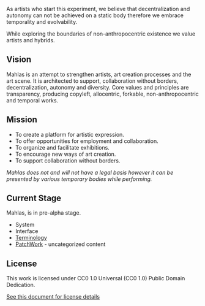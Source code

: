 As artists who start this experiment, we believe that decentralization and autonomy can not be achieved on a static body therefore we embrace temporality and evolvability.

While exploring the boundaries of non-anthropocentric existence we value artists and hybrids.

## Vision
Mahlas is an attempt to strengthen artists, art creation processes and the art scene. It is architected to support, collaboration without borders, decentralization, autonomy and diversity. Core values and principles are transparency, producing copyleft, allocentric, forkable, non-anthropocentric and temporal works.

## Mission
* To create a platform for artistic expression.
* To offer opportunities for employment and collaboration.
* To organize and facilitate exhibitions.
* To encourage new ways of art creation.
* To support collaboration without borders.

*Mahlas does not and will not have a legal basis however it can be presented by various temporary bodies while performing.*

## Current Stage

Mahlas, is in pre-alpha stage.

* System
* Interface
* [Terminology](/parts/terminology.md)
* [PatchWork](https://github.com/mahlas-network/mahlas-network.github.io/tree/master/parts/uncategorized) - uncategorized content


## License

This work is licensed under CC0 1.0 Universal (CC0 1.0) Public Domain Dedication.

[See this document for license details](LICENSE.MD)

